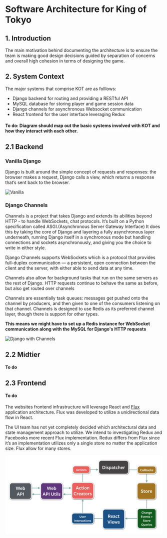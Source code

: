 # Software Architecture for King of Tokyo
## 1. Introduction
The main motivation behind documenting the architecture is to ensure the team is making good design decisions guided by separation of concerns and overall high cohesion in terms of designing the game. 

## 2. System Context
The major systems that comprise KOT are as folllows:
- Django backend for routing and providing a RESTful API
- MySQL database for storing player and game session data
- Django channels for asynchronous Websocket communication
- React frontend for the user interface leveraging Redux

#### To do: Diagram should map out the basic systems involved with KOT and how they interact with each other. 

## 2.1 Backend
### Vanilla Django 
 Django is built around the simple concept of requests and responses: the browser makes a request, Django calls a view, which returns a response that’s sent back to the browser.  

![Vanilla](https://i.imgur.com/1HzpGJe.png_)

### Django Channels
Channels is a project that takes Django and extends its abilities beyond HTTP - to handle WebSockets, chat protocols. It’s built on a Python specification called ASGI.(Asynchronous Server Gateway Interface)
It does this by taking the core of Django and layering a fully asynchronous layer underneath, running Django itself in a synchronous mode but handling connections and sockets asynchronously, and giving you the choice to write in either style.

Django Channels supports WebSockets which is a protocol that provides full-duplex communication — a persistent, open connection between the client and the server, with either able to send data at any time.

Channels also allow for background tasks that run on the same servers as the rest of Django. HTTP requests continue to behave the same as before, but also get routed over channels

Channels are essentially task queues: messages get pushed onto the channel by producers, and then given to one of the consumers listening on that channel. 
Channels is designed to use Redis as its preferred channel layer, though there is support for other types.

**This means we might have to set up a Redis instance for WebSocket communication along with the MySQL for Django's HTTP requests**

![Django with Channels](https://i.imgur.com/Ds5TcD3.png)

## 2.2 Midtier
#### To do

## 2.3 Frontend
#### To do

The websites frontend infrastructure will leverage React and [Flux](https://github.com/facebook/flux "Facebook Flux on GitHub") application architecture. Flux was developed to utilize a unidirectional data flow in React. 

The UI team has not yet completely decided which architectural data and state management approach to utilize. We intend to investigating Redux and Facebooks more recent Flux implementation. Redux differs from Flux since it’s an implementation utilizes only a single store no matter the application size. Flux allow for many stores.

![Flux](https://github.com/facebook/flux/blob/master/img/flux-diagram-white-background.png)





